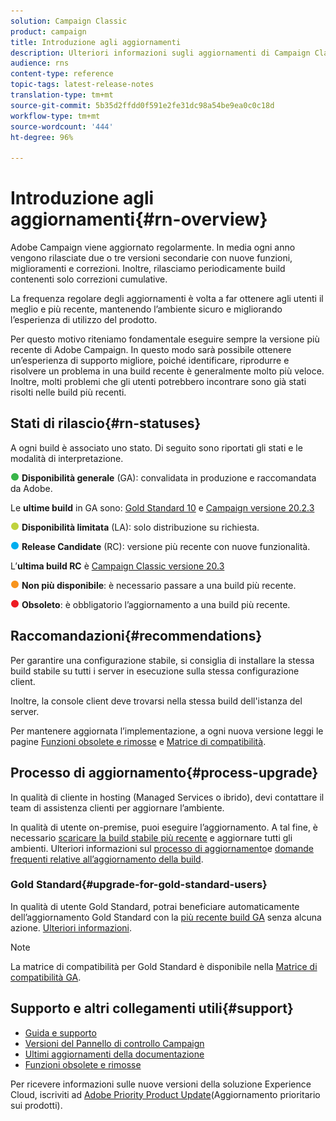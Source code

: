 ```yaml
---
solution: Campaign Classic
product: campaign
title: Introduzione agli aggiornamenti
description: Ulteriori informazioni sugli aggiornamenti di Campaign Classic
audience: rns
content-type: reference
topic-tags: latest-release-notes
translation-type: tm+mt
source-git-commit: 5b35d2ffdd0f591e2fe31dc98a54be9ea0c0c18d
workflow-type: tm+mt
source-wordcount: '444'
ht-degree: 96%

---
```



# Introduzione agli aggiornamenti{#rn-overview}

 Adobe Campaign viene aggiornato regolarmente. In media ogni anno vengono rilasciate due o tre versioni secondarie con nuove funzioni, miglioramenti e correzioni. Inoltre, rilasciamo periodicamente build contenenti solo correzioni cumulative.

La frequenza regolare degli aggiornamenti è volta a far ottenere agli utenti il meglio e più recente, mantenendo l’ambiente sicuro e migliorando l’esperienza di utilizzo del prodotto.

Per questo motivo riteniamo fondamentale eseguire sempre la versione più recente di Adobe Campaign. In questo modo sarà possibile ottenere un’esperienza di supporto migliore, poiché identificare, riprodurre e risolvere un problema in una build recente è generalmente molto più veloce. Inoltre, molti problemi che gli utenti potrebbero incontrare sono già stati risolti nelle build più recenti.

## Stati di rilascio{#rn-statuses}

A ogni build è associato uno stato. Di seguito sono riportati gli stati e le modalità di interpretazione.

![](assets/do-not-localize/green3.png) **Disponibilità generale** (GA): convalidata in produzione e raccomandata da Adobe.

Le **ultime build** in GA sono: [Gold Standard 10](../../rn/using/gold-standard.md#gs-10) e [Campaign versione 20.2.3](../../rn/using/release--20-2.md#release-20-2-3-build-9182)

![](assets/do-not-localize/limited3.png) **Disponibilità limitata** (LA): solo distribuzione su richiesta.

![](assets/do-not-localize/blue3.png) **Release Candidate** (RC): versione più recente con nuove funzionalità.

L’**ultima build RC** è [Campaign Classic versione 20.3](../../rn/using/latest-release.md)

![](assets/do-not-localize/orange3.png) **Non più disponibile**: è necessario passare a una build più recente.

![](assets/do-not-localize/red3.png) **Obsoleto**: è obbligatorio l’aggiornamento a una build più recente.

## Raccomandazioni{#recommendations}

Per garantire una configurazione stabile, si consiglia di installare la stessa build stabile su tutti i server in esecuzione sulla stessa configurazione client.

Inoltre, la console client deve trovarsi nella stessa build dell&#39;istanza del server.

Per mantenere aggiornata l’implementazione, a ogni nuova versione leggi le pagine [Funzioni obsolete e rimosse](../../rn/using/deprecated-features.md) e [Matrice di compatibilità](../../rn/using/compatibility-matrix.md).

## Processo di aggiornamento{#process-upgrade}

In qualità di cliente in hosting (Managed Services o ibrido), devi contattare il team di assistenza clienti per aggiornare l’ambiente.

In qualità di utente on-premise, puoi eseguire l’aggiornamento. A tal fine, è necessario [scaricare la build stabile più recente](https://experience.adobe.com/it/downloads/content/software-distribution/en/campaign.html) e aggiornare tutti gli ambienti. Ulteriori informazioni sul [processo di aggiornamento](../../production/using/build-upgrade.md)e [domande frequenti relative all’aggiornamento della build](../../platform/using/faq-build-upgrade.md).

### Gold Standard{#upgrade-for-gold-standard-users}

In qualità di utente Gold Standard, potrai beneficiare automaticamente dell’aggiornamento Gold Standard con la [più recente build GA](../../rn/using/gold-standard.md#gs-10) senza alcuna azione. [Ulteriori informazioni](https://helpx.adobe.com/it/campaign/kb/gold-standard.html).

>[!NOTE]
>La matrice di compatibilità per Gold Standard è disponibile nella [Matrice di compatibilità GA](../../rn/using/compatibility-matrix-gs.md).

## Supporto e altri collegamenti utili{#support}

* [Guida e supporto](https://helpx.adobe.com/it/campaign/kb/ac-support.html#acc-support)
* [Versioni del Pannello di controllo Campaign](https://docs.adobe.com/content/help/it-IT/control-panel/using/release-notes.html)
* [Ultimi aggiornamenti della documentazione](../../rn/using/documentation-updates.md)
* [Funzioni obsolete e rimosse](../../rn/using/deprecated-features.md)

Per ricevere informazioni sulle nuove versioni della soluzione Experience Cloud, iscriviti ad [Adobe Priority Product Update](https://www.adobe.com/it/subscription/priority-product-update.html)(Aggiornamento prioritario sui prodotti).

